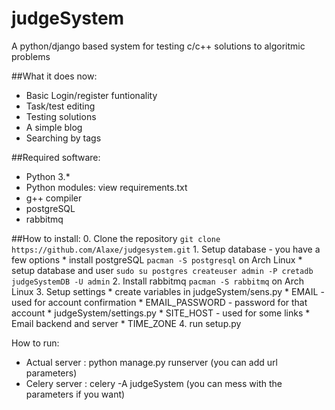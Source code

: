 # judgeSystem
A python/django based system for testing c/c++ solutions to algoritmic problems

##What it does now:
* Basic Login/register funtionality
* Task/test editing
* Testing  solutions
* A simple blog
* Searching by tags

##Required software:
* Python 3.\*
* Python modules: view requirements.txt
* g++ compiler
* postgreSQL
* rabbitmq

##How to install:
    0. Clone the repository `git clone https://github.com/Alaxe/judgesystem.git`
    1. Setup database - you have a few options
        * install postgreSQL `pacman -S postgresql` on Arch Linux
        * setup database and user
        ```
        sudo su postgres
        createuser admin -P
        cretadb judgeSystemDB -U admin
        ```
    2. Install rabbitmq `pacman -S rabbitmq` on Arch Linux
    3. Setup settings 
        * create variables in judgeSystem/sens.py
            * EMAIL - used for account confirmation
            * EMAIL_PASSWORD - password for that account
        * judgeSystem/settings.py
            * SITE_HOST - used for some links
            * Email backend and server
            * TIME_ZONE
  4. run setup.py

How to run:
  * Actual server : python manage.py runserver (you can add url parameters)
  * Celery server : celery -A judgeSystem (you can mess with the parameters if you want) 
